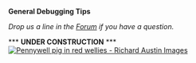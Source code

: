 **General Debugging Tips**

<!--
### Prerequisites

This tutorial page relies on completing the previous tutorials:

* [FrequentErrors](FrequentErrors)

### Goals

At the end of this tutorial you'll have learnt some general methods to debug problems that you see in your Cromwell running in server mode.

### Let's get started

### Next Steps

TBD (you're already looking pretty good...!)
-->

_Drop us a line in the [Forum](https://gatkforums.broadinstitute.org/wdl/categories/ask-the-wdl-team) if you have a question._

\*\*\* **UNDER CONSTRUCTION** \*\*\*  
[![Pennywell pig in red wellies - Richard Austin Images](http://www.richardaustinimages.com/wp-content/uploads/2015/04/fluffyAustin_Pigets_Wellies-500x395.jpg)](http://www.richardaustinimages.com/product/pennywell-pigs-under-umbrella-2/)
